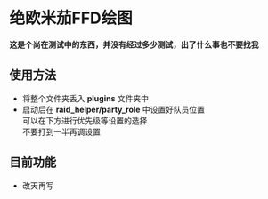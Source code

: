 # 绝欧米茄FFD绘图
**这是个尚在测试中的东西，并没有经过多少测试，出了什么事也不要找我**
## 使用方法
+ 将整个文件夹丢入 **plugins** 文件夹中
+ 启动后在 **raid_helper/party_role** 中设置好队员位置  
  可以在下方进行优先级等设置的选择  
  不要打到一半再调设置
## 目前功能
+ 改天再写
